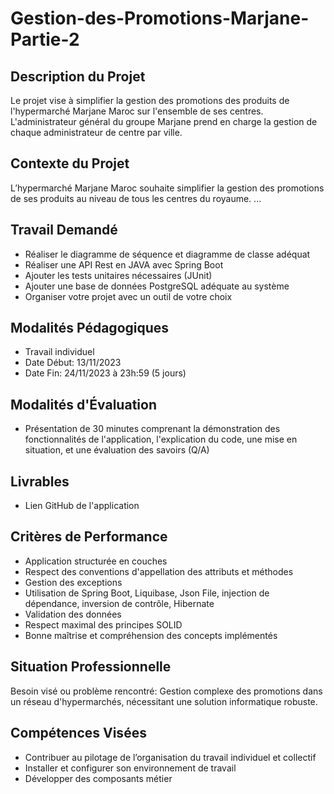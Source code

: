 # Gestion-des-Promotions-Marjane-Partie-2
## Description du Projet
Le projet vise à simplifier la gestion des promotions des produits de l'hypermarché Marjane Maroc sur l'ensemble de ses centres. L'administrateur général du groupe Marjane prend en charge la gestion de chaque administrateur de centre par ville.

## Contexte du Projet
L’hypermarché Marjane Maroc souhaite simplifier la gestion des promotions de ses produits au niveau de tous les centres du royaume. ...

## Travail Demandé
- Réaliser le diagramme de séquence et diagramme de classe adéquat
- Réaliser une API Rest en JAVA avec Spring Boot
- Ajouter les tests unitaires nécessaires (JUnit)
- Ajouter une base de données PostgreSQL adéquate au système
- Organiser votre projet avec un outil de votre choix

## Modalités Pédagogiques
- Travail individuel
- Date Début: 13/11/2023
- Date Fin: 24/11/2023 à 23h:59 (5 jours)

## Modalités d'Évaluation
- Présentation de 30 minutes comprenant la démonstration des fonctionnalités de l'application, l'explication du code, une mise en situation, et une évaluation des savoirs (Q/A)

## Livrables
- Lien GitHub de l'application

## Critères de Performance
- Application structurée en couches
- Respect des conventions d'appellation des attributs et méthodes
- Gestion des exceptions
- Utilisation de Spring Boot, Liquibase, Json File, injection de dépendance, inversion de contrôle, Hibernate
- Validation des données
- Respect maximal des principes SOLID
- Bonne maîtrise et compréhension des concepts implémentés

## Situation Professionnelle
Besoin visé ou problème rencontré: Gestion complexe des promotions dans un réseau d'hypermarchés, nécessitant une solution informatique robuste.

## Compétences Visées
- Contribuer au pilotage de l’organisation du travail individuel et collectif
- Installer et configurer son environnement de travail
- Développer des composants métier
